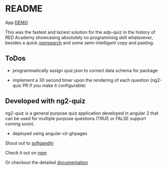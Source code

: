 # README

App [DEMO]

This was the fastest and laziest solution for the adp-quiz in the history of RED Academy showcasing absolutely no programming skill whatsoever, besides a quick [npmsearch] and some semi-intelligent copy and pasting.

## ToDos

- programmatically assign quiz.json to correct data schema for package

- implement a 30 second timer upon the rendering of each question (ng2-quiz PR if you make it configurable)

## Developed with ng2-quiz

ng2-quiz is a general purpose quiz application developed in angular 2 that can be used for multiple purpose questions (TRUE or FALSE support coming soon).

- deployed using angular-cli-ghpages

Shout out to [softgandhi]

Check it out on [npm]

Or checkout the detailed [documentation]

<!-- My References -->
[DEMO]: https://rob-rychs.github.io/adp-quiz-angular/
[npmsearch]: http://npmsearch.com/
[npm]: https://www.npmjs.com/package/ng2-quiz
[documentation]: https://www.codeproject.com/Articles/1167451/Quiz-Application-in-Angular
[softgandhi]: https://github.com/softgandhi
